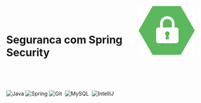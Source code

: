 <img src="clipart2142139.png" width=150 align="right"/> 
<br><br>

<h1> Seguranca com Spring Security</h1>
<br><br><br>
 
   ![Java](https://img.shields.io/badge/Java-D33833?style=for-the-badge&logo=openjdk&logoColor=black) 
   ![Spring](https://img.shields.io/badge/Spring-6DB33F?style=for-the-badge&logo=spring&logoColor=white)
   ![Git](https://img.shields.io/badge/Git-E34F26?style=for-the-badge&logo=git&logoColor=white)&nbsp;
   ![MySQL](https://img.shields.io/badge/MySQL-005C84?style=for-the-badge&logo=mysql&logoColor=white)&nbsp;
   ![IntelliJ](https://img.shields.io/badge/IntelliJ_IDEA-000000.svg?style=for-the-badge&logo=intellij-idea&logoColor=white)&nbsp;
